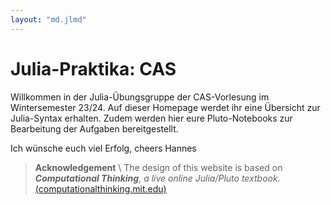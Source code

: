 ```yaml
---
layout: "md.jlmd"
---
```


# Julia-Praktika: CAS

Willkommen in der Julia-Übungsgruppe der CAS-Vorlesung im Wintersemester 23/24. Auf dieser Homepage werdet ihr eine Übersicht
zur Julia-Syntax erhalten. Zudem werden hier eure Pluto-Notebooks zur Bearbeitung der Aufgaben bereitgestellt.

Ich wünsche euch viel Erfolg,
cheers Hannes

> **Acknowledgement** \\
> The design of this website is based on _**Computational Thinking**, a live online Julia/Pluto textbook._ [(computationalthinking.mit.edu)](https://computationalthinking.mit.edu)
